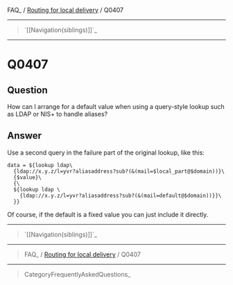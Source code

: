 FAQ\_ / [Routing for local delivery](FAQ/Routing_for_local_delivery) /
Q0407

* * * * *

> \`[[Navigation(siblings)]]\`\_

* * * * *

Q0407
=====

Question
--------

How can I arrange for a default value when using a query-style lookup
such as LDAP or NIS+ to handle aliases?

Answer
------

Use a second query in the failure part of the original lookup, like
this:

    data = ${lookup ldap\
      {ldap://x.y.z/l=yvr?aliasaddress?sub?(&(mail=$local_part@$domain))}\
      {$value}\
      {\
      ${lookup ldap \
        {ldap://x.y.z/l=yvr?aliasaddress?sub?(&(mail=default@$domain))}}\
      }}

Of course, if the default is a fixed value you can just include it
directly.

* * * * *

> \`[[Navigation(siblings)]]\`\_

* * * * *

> FAQ\_ / [Routing for local delivery](FAQ/Routing_for_local_delivery) /
> Q0407

* * * * *

> CategoryFrequentlyAskedQuestions\_
